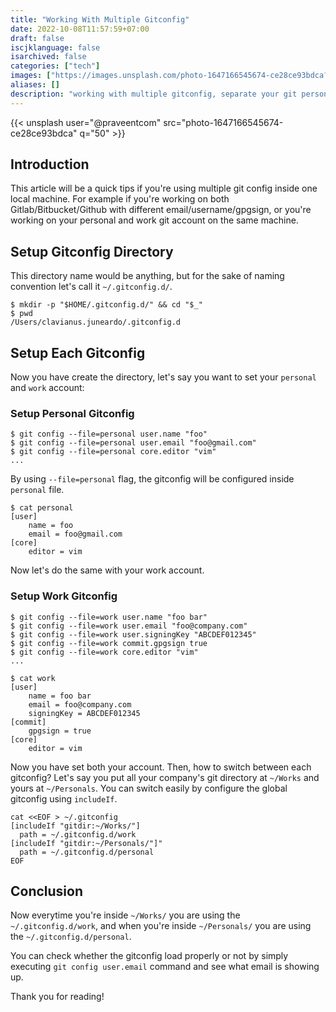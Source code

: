 ```yaml
---
title: "Working With Multiple Gitconfig"
date: 2022-10-08T11:57:59+07:00
draft: false
iscjklanguage: false
isarchived: false
categories: ["tech"]
images: ["https://images.unsplash.com/photo-1647166545674-ce28ce93bdca?w=1920&q=50"]
aliases: []
description: "working with multiple gitconfig, separate your git personas"
---
```


{{< unsplash user="@praveentcom" src="photo-1647166545674-ce28ce93bdca" q="50" >}}

## Introduction

This article will be a quick tips if you're using multiple git config inside one local machine. For example if you're working on both Gitlab/Bitbucket/Github with different email/username/gpgsign, or you're working on your personal and work git account on the same machine.

## Setup Gitconfig Directory

This directory name would be anything, but for the sake of naming convention let's call it `~/.gitconfig.d/`.

```shell
$ mkdir -p "$HOME/.gitconfig.d/" && cd "$_"
$ pwd
/Users/clavianus.juneardo/.gitconfig.d
```

## Setup Each Gitconfig

Now you have create the directory, let's say you want to set your `personal` and `work` account:

### Setup Personal Gitconfig

```shell
$ git config --file=personal user.name "foo"
$ git config --file=personal user.email "foo@gmail.com"
$ git config --file=personal core.editor "vim"
...
```

By using `--file=personal` flag, the gitconfig will be configured inside `personal` file.

```shell
$ cat personal
[user]
	name = foo
	email = foo@gmail.com
[core]
	editor = vim
```

Now let's do the same with your work account.

### Setup Work Gitconfig

```shell
$ git config --file=work user.name "foo bar"
$ git config --file=work user.email "foo@company.com"
$ git config --file=work user.signingKey "ABCDEF012345"
$ git config --file=work commit.gpgsign true
$ git config --file=work core.editor "vim"
...

$ cat work
[user]
	name = foo bar
	email = foo@company.com
	signingKey = ABCDEF012345
[commit]
	gpgsign = true
[core]
	editor = vim
```

Now you have set both your account. Then, how to switch between each gitconfig?
Let's say you put all your company's git directory at `~/Works` and yours at `~/Personals`. You can switch easily by configure the global gitconfig using `includeIf`.

```shell
cat <<EOF > ~/.gitconfig
[includeIf "gitdir:~/Works/"]
  path = ~/.gitconfig.d/work
[includeIf "gitdir:~/Personals/"]"
  path = ~/.gitconfig.d/personal
EOF
```

## Conclusion

Now everytime you're inside `~/Works/` you are using the `~/.gitconfig.d/work`, and when you're inside `~/Personals/` you are using the `~/.gitconfig.d/personal`. 

You can check whether the gitconfig load properly or not by simply executing `git config user.email` command and see what email is showing up.

Thank you for reading!
